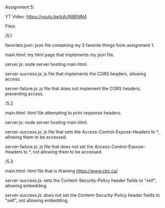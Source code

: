 Assignment 5:

YT Video: https://youtu.be/kAcNIBIfdN4

Files:

/5.1

favorites.json:
    json file containing my 3 favorite things from assignment 1.
    
main.html:
    my html page that implements my json file.

server.js:
    node server hosting main.html.
    
server-success.js:
    js file that implements the CORS headers, allowing access.
    
server-failure.js:
    js file that does not implement the CORS headers, preventing access.
    

/5.2

main.html:
    html file attempting to print response headers.
    
server.js:
    node server hosting main.html.
    
server-success.js:
    js file that sets the Access-Control-Expose-Headers to *, allowing them to be accessed.
    
server-failure.js:
    js file that does not set the Access-Control-Expose-Headers to *, not allowing them to be accessed.
    
/5.3

main.html:
    html file that is iframing https://www.cbc.ca/
    
server-success.js:
    sets the Content-Security-Policy header fields to "self", allowing embedding.
    
server-success.js:
    does not set the Content-Security-Policy header fields to "self", not allowing embedding.